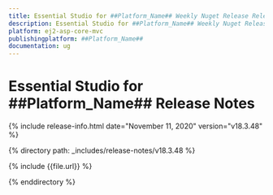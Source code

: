 ```yaml
---
title: Essential Studio for ##Platform_Name## Weekly Nuget Release Release Notes  
description: Essential Studio for ##Platform_Name## Weekly Nuget Release Release Notes  
platform: ej2-asp-core-mvc
publishingplatform: ##Platform_Name##
documentation: ug
---
```


# Essential Studio for  ##Platform_Name##  Release Notes  

{% include release-info.html date="November 11, 2020"   version="v18.3.48"  %} 

{% directory path: _includes/release-notes/v18.3.48 %}

{% include {{file.url}} %}

{% enddirectory %}
